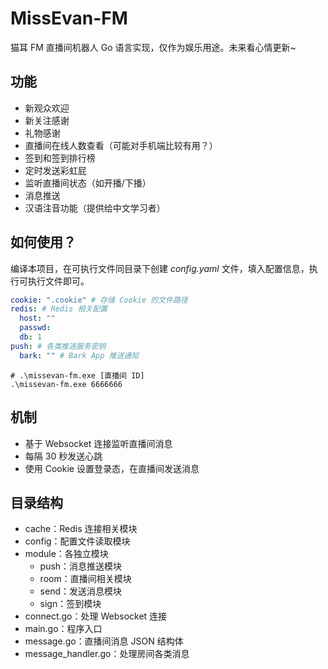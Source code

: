 # MissEvan-FM

猫耳 FM 直播间机器人 Go 语言实现，仅作为娱乐用途。未来看心情更新~

## 功能

- 新观众欢迎
- 新关注感谢
- 礼物感谢
- 直播间在线人数查看（可能对手机端比较有用？）
- 签到和签到排行榜
- 定时发送彩虹屁
- 监听直播间状态（如开播/下播）
- 消息推送
- 汉语注音功能（提供给中文学习者）

## 如何使用？

编译本项目，在可执行文件同目录下创建 _config.yaml_ 文件，填入配置信息，执行可执行文件即可。

```yaml
cookie: ".cookie" # 存储 Cookie 的文件路径 
redis: # Redis 相关配置
  host: ""
  passwd:
  db: 1
push: # 各类推送服务密钥
  bark: "" # Bark App 推送通知
```

```shell
# .\missevan-fm.exe [直播间 ID]
.\missevan-fm.exe 6666666
```

## 机制

- 基于 Websocket 连接监听直播间消息
- 每隔 30 秒发送心跳
- 使用 Cookie 设置登录态，在直播间发送消息

## 目录结构

- cache：Redis 连接相关模块
- config：配置文件读取模块
- module：各独立模块
    - push：消息推送模块
    - room：直播间相关模块
    - send：发送消息模块
    - sign：签到模块
- connect.go：处理 Websocket 连接
- main.go：程序入口
- message.go：直播间消息 JSON 结构体
- message_handler.go：处理房间各类消息
